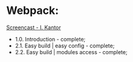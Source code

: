 # Webpack:

[Screencast - I. Kantor](https://www.youtube.com/playlist?list=PLDyvV36pndZHfBThhg4Z0822EEG9VGenn)

+ 1.0. Introduction - complete;
+ 2.1. Easy build | easy config - complete;
+ 2.2. Easy build | modules access - complete;



